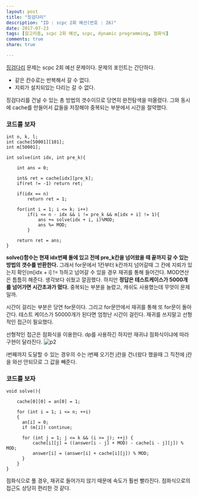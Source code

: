 ```yaml
---
layout: post
title: "징검다리"
description: "ID : scpc 2회 예선(번호 : 26)"
date: 2017-07-23
tags: [알고리즘, scpc 2회 예선, scpc, dynamic programming, 점화식]
comments: true
share: true

---
```


[징검다리](https://www.codeground.org) 문제는 scpc 2회 예선 문제이다. 문제의 포인트는 간단하다.
* 같은 칸수로는 반복해서 갈 수 없다.
* 지뢰가 설치되있는 다리는 갈 수 없다.

징검다리를 건널 수 있는 총 방법의 갯수이므로 당연히 완전탐색을 떠올렸다. 그와 동시에 cache를 만들어서 값들을 저장해야 중복되는 부분에서 시간을 절약했다.

### 코드를 보자
    int n, k, l;
    int cache[50001][101];
    int m[50001];

    int solve(int idx, int pre_k){

        int ans = 0;

        int& ret = cache[idx][pre_k];
        if(ret != -1) return ret;

        if(idx == n)
            return ret = 1;

        for(int i = 1; i <= k; i++)
            if(i <= n - idx && i != pre_k && m[idx + i] != 1){
                ans += solve(idx + i, i)%MOD;
                ans %= MOD;
            }

        return ret = ans;
    }
    
**solve()함수는 현재 idx번째 돌에 있고 전에 pre_k칸을 넘어왔을 때 끝까지 갈 수 있는 방법의 갯수를 반환한다.** 그래서 for문에서 1칸부터 k칸까지 넘어갈때 그 칸에 지뢰가 있는지 확인(m[idx + i] != 1)하고 넘어갈 수 있을 경우 재귀를 통해 들어간다. MOD연산은 틈틈히 해준다.
생각보다 쉬웠고 깔끔했다. 하지만 **정답은 테스트케이스가 5000개를 넘어가면 시간초과가 떴다.**
중복되는 부분을 늘렸고, 캐쉬도 사용했는데 무엇이 문제일까.

시간이 걸리는 부분은 당연 for문이다. 그리고 for문안에서 재귀를 통해 또 for문이 돌아간다. 테스트 케이스가 50000개가 된다면 엄청난 시간이 걸린다. 재귀를 쓰지말고 선형적인 접근이 필요했다.

선형적인 접근은 점화식을 이용한다. dp를 사용하긴 하지만 재귀냐 점화식이냐에 따라 구현이 달라진다.
![p2](https://rlqja2222.github.io/images/p2.png)

i번째까지 도달할 수 있는 경우의 수는 i번째 오기전 j칸을 건너왔다 했을때 그 직전에 j칸을 와선 안되므로 그 값을 빼준다.

### 코드를 보자
    void solve(){

        cache[0][0] = an[0] = 1;

        for (int i = 1; i <= n; ++i)
        {
          an[i] = 0;
          if (m[i]) continue;

          for (int j = 1; j <= k && (i >= j); ++j) {
              cache[i][j] = ((answer[i - j] + MOD) - cache[i - j][j]) % MOD;
              answer[i] = (answer[i] + cache[i][j]) % MOD;
          }
        }
    }
    
점화식으로 풀 경우, 재귀로 들어가지 않기 때문에 속도가 훨씬 빨라진다. 점화식으로의 접근도 상당히 편리한 것 같다.
